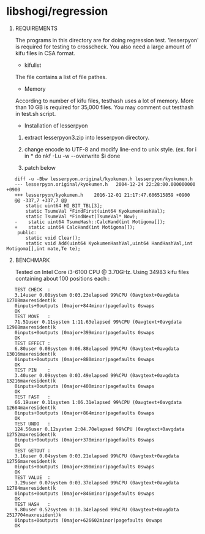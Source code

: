 # libshogi/regression

1. REQUIREMENTS

   The programs in this directory are for doing regression test.
   'lesserpyon' is required for testing to crosscheck. You also
   need a large amount of kifu files in CSA format.

   - kifulist

   The file contains a list of file pathes.

   - Memory

   According to number of kifu files, testhash uses a lot of
   memory. More than 10 GB is required for 35,000 files. You
   may comment out testhash in test.sh script.

   - Installation of lesserpyon

   1) extract lesserpyon3.zip into lesserpyon directory.

   2) change encode to UTF-8 and modify line-end to unix style.
      (ex.
       for i in *
       do
         nkf -Lu -w --overwrite $i
       done

   3) patch below

```
   diff -u -Bbw lesserpyon.original/kyokumen.h lesserpyon/kyokumen.h
   --- lesserpyon.original/kyokumen.h	2004-12-24 22:28:00.000000000 +0900
   +++ lesserpyon/kyokumen.h	2016-12-01 21:17:47.606515859 +0900
   @@ -337,7 +337,7 @@
 	   static uint64 HI_BIT_TBL[3];
 	   static TsumeVal *FindFirst(uint64 KyokumenHashVal);
 	   static TsumeVal *FindNext(TsumeVal* Now);
   -	static uint64 TsumeHash::CalcHand(int Motigoma[]);
   +	static uint64 CalcHand(int Motigoma[]);
    public:
 	   static void Clear();
 	   static void Add(uint64 KyokumenHashVal,uint64 HandHashVal,int Motigoma[],int mate,Te te);
```


2. BENCHMARK

   Tested on Intel Core i3-6100 CPU @ 3.70GHz. Using 34983 kifu files containing
   about 100 positions each :

```
   TEST CHECK  :
   3.14user 0.08system 0:03.23elapsed 99%CPU (0avgtext+0avgdata 12708maxresident)k
   0inputs+0outputs (0major+844minor)pagefaults 0swaps
   OK
   TEST MOVE   :
   71.51user 0.11system 1:11.63elapsed 99%CPU (0avgtext+0avgdata 12988maxresident)k
   0inputs+0outputs (0major+399minor)pagefaults 0swaps
   OK
   TEST EFFECT :
   6.80user 0.08system 0:06.88elapsed 99%CPU (0avgtext+0avgdata 13016maxresident)k
   0inputs+0outputs (0major+880minor)pagefaults 0swaps
   OK
   TEST PIN    :
   3.40user 0.09system 0:03.49elapsed 99%CPU (0avgtext+0avgdata 13216maxresident)k
   0inputs+0outputs (0major+400minor)pagefaults 0swaps
   OK
   TEST FAST   :
   66.19user 0.11system 1:06.31elapsed 99%CPU (0avgtext+0avgdata 12684maxresident)k
   0inputs+0outputs (0major+864minor)pagefaults 0swaps
   OK
   TEST UNDO   :
   124.56user 0.12system 2:04.70elapsed 99%CPU (0avgtext+0avgdata 12752maxresident)k
   0inputs+0outputs (0major+378minor)pagefaults 0swaps
   OK
   TEST GETOUT :
   3.16user 0.04system 0:03.21elapsed 99%CPU (0avgtext+0avgdata 12756maxresident)k
   0inputs+0outputs (0major+390minor)pagefaults 0swaps
   OK
   TEST VALUE  :
   3.29user 0.07system 0:03.37elapsed 99%CPU (0avgtext+0avgdata 12784maxresident)k
   0inputs+0outputs (0major+846minor)pagefaults 0swaps
   OK
   TEST HASH   :
   9.80user 0.52system 0:10.34elapsed 99%CPU (0avgtext+0avgdata 2517704maxresident)k
   0inputs+0outputs (0major+626602minor)pagefaults 0swaps
   OK
```

